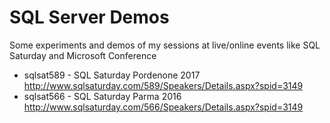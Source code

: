 # SQL Server Demos
Some experiments and demos of my sessions at live/online events like SQL Saturday and Microsoft Conference

- sqlsat589 - SQL Saturday Pordenone 2017 http://www.sqlsaturday.com/589/Speakers/Details.aspx?spid=3149 
- sqlsat566 - SQL Saturday Parma 2016 http://www.sqlsaturday.com/566/Speakers/Details.aspx?spid=3149 
